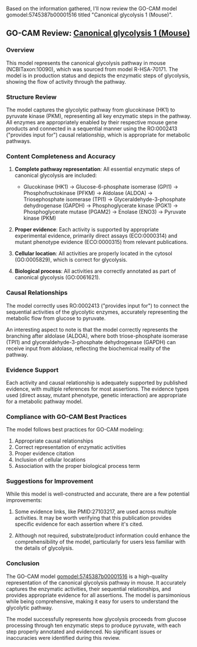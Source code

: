 Based on the information gathered, I'll now review the GO-CAM model gomodel:5745387b00001516 titled "Canonical glycolysis 1 (Mouse)".

## GO-CAM Review: [Canonical glycolysis 1 (Mouse)](https://bioregistry.io/go.model:5745387b00001516)

### Overview
This model represents the canonical glycolysis pathway in mouse (NCBITaxon:10090), which was sourced from model R-HSA-70171. The model is in production status and depicts the enzymatic steps of glycolysis, showing the flow of activity through the pathway.

### Structure Review
The model captures the glycolytic pathway from glucokinase (HK1) to pyruvate kinase (PKM), representing all key enzymatic steps in the pathway. All enzymes are appropriately enabled by their respective mouse gene products and connected in a sequential manner using the RO:0002413 ("provides input for") causal relationship, which is appropriate for metabolic pathways.

### Content Completeness and Accuracy
1. **Complete pathway representation**: All essential enzymatic steps of canonical glycolysis are included:
   - Glucokinase (HK1) → Glucose-6-phosphate isomerase (GPI1) → Phosphofructokinase (PFKM) → Aldolase (ALDOA) → Triosephosphate isomerase (TPI1) → Glyceraldehyde-3-phosphate dehydrogenase (GAPDH) → Phosphoglycerate kinase (PGK1) → Phosphoglycerate mutase (PGAM2) → Enolase (ENO3) → Pyruvate kinase (PKM)

2. **Proper evidence**: Each activity is supported by appropriate experimental evidence, primarily direct assays (ECO:0000314) and mutant phenotype evidence (ECO:0000315) from relevant publications.

3. **Cellular location**: All activities are properly located in the cytosol (GO:0005829), which is correct for glycolysis.

4. **Biological process**: All activities are correctly annotated as part of canonical glycolysis (GO:0061621).

### Causal Relationships
The model correctly uses RO:0002413 ("provides input for") to connect the sequential activities of the glycolytic enzymes, accurately representing the metabolic flow from glucose to pyruvate. 

An interesting aspect to note is that the model correctly represents the branching after aldolase (ALDOA), where both triose-phosphate isomerase (TPI1) and glyceraldehyde-3-phosphate dehydrogenase (GAPDH) can receive input from aldolase, reflecting the biochemical reality of the pathway.

### Evidence Support
Each activity and causal relationship is adequately supported by published evidence, with multiple references for most assertions. The evidence types used (direct assay, mutant phenotype, genetic interaction) are appropriate for a metabolic pathway model.

### Compliance with GO-CAM Best Practices
The model follows best practices for GO-CAM modeling:
1. Appropriate causal relationships
2. Correct representation of enzymatic activities
3. Proper evidence citation
4. Inclusion of cellular locations
5. Association with the proper biological process term

### Suggestions for Improvement
While this model is well-constructed and accurate, there are a few potential improvements:

1. Some evidence links, like PMID:27103217, are used across multiple activities. It may be worth verifying that this publication provides specific evidence for each assertion where it's cited.

2. Although not required, substrate/product information could enhance the comprehensibility of the model, particularly for users less familiar with the details of glycolysis.

### Conclusion
The GO-CAM model [gomodel:5745387b00001516](https://bioregistry.io/go.model:5745387b00001516) is a high-quality representation of the canonical glycolysis pathway in mouse. It accurately captures the enzymatic activities, their sequential relationships, and provides appropriate evidence for all assertions. The model is parsimonious while being comprehensive, making it easy for users to understand the glycolytic pathway.

The model successfully represents how glycolysis proceeds from glucose processing through ten enzymatic steps to produce pyruvate, with each step properly annotated and evidenced. No significant issues or inaccuracies were identified during this review.